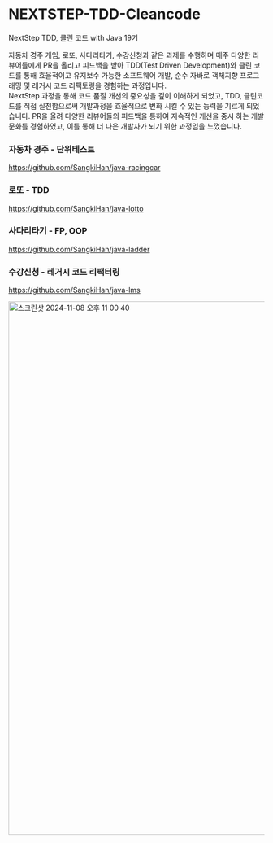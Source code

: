 # NEXTSTEP-TDD-Cleancode
NextStep TDD, 클린 코드 with Java 19기

자동차 경주 게임, 로또, 사다리타기, 수강신청과 같은 과제를 수행하며 매주 다양한 리뷰어들에게 PR을 올리고 피드백을 받아 TDD(Test Driven Development)와 클린 코드를 통해 효율적이고 유지보수 가능한 소프트웨어 개발, 순수 자바로 객체지향 프로그래밍 및 레거시 코드 리팩토링을 경험하는 과정입니다.   
NextStep 과정을 통해 코드 품질 개선의 중요성을 깊이 이해하게 되었고, TDD, 클린코드를 직접 실천함으로써 개발과정을 효율적으로 변화 시킬 수 있는 능력을 기르게 되었습니다. PR을 올려 다양한 리뷰어들의 피드백을 통하여 지속적인 개선을 중시 하는 개발 문화를 경험하였고, 이를 통해 더 나은 개발자가 되기 위한 과정임을 느꼈습니다.


### 자동차 경주 - 단위테스트
https://github.com/SangkiHan/java-racingcar

### 로또 - TDD
https://github.com/SangkiHan/java-lotto

### 사다리타기 - FP, OOP
https://github.com/SangkiHan/java-ladder

### 수강신청 - 레거시 코드 리팩터링
https://github.com/SangkiHan/java-lms

<img width="1049" alt="스크린샷 2024-11-08 오후 11 00 40" src="https://github.com/user-attachments/assets/8e947687-fec6-419d-85b4-ce0fa1d6fd3e">


